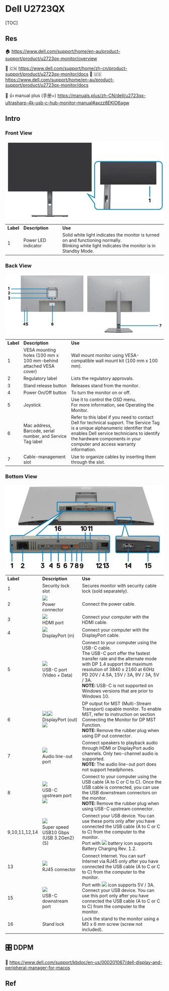 # Dell U2723QX

[TOC]



## Res
🏠 https://www.dell.com/support/home/en-au/product-support/product/u2723qx-monitor/overview

📂 🇨🇳 https://www.dell.com/support/home/zh-cn/product-support/product/u2723qx-monitor/docs
📂 🇺🇸 https://www.dell.com/support/home/en-au/product-support/product/u2723qx-monitor/docs

📂 👍 manual plus (手册+) https://manuals.plus/zh-CN/dell/u2723qx-ultrasharp-4k-usb-c-hub-monitor-manual#axzz8EKIO6agw



## Intro
### Front View
![](../../../../../../Assets/Pics/Pasted%20image%2020230925211729.png)

|   |   |   |
|---|---|---|
|**Label**|**Description**|**Use**|
|1|Power LED indicator|Solid white light indicates the monitor is turned on and functioning normally.  <br>Blinking white light indicates the monitor is in Standby Mode.|


### Back View
![](../../../../../../Assets/Pics/Pasted%20image%2020230925211540.png)

|   |   |   |
|---|---|---|
|**Label**|**Description**|**Use**|
|1|VESA mounting holes (100 mm x 100 mm-behind attached VESA cover)|Wall mount monitor using VESA-compatible wall mount kit (100 mm x 100 mm).|
|2|Regulatory label|Lists the regulatory approvals.|
|3|Stand release button|Releases stand from the monitor.|
|4|Power On/Off button|To turn the monitor on or off.|
|5|Joystick|Use it to control the OSD menu.  <br>For more information, see Operating the Monitor.|
|6|Mac address, Barcode, serial number, and Service Tag label|Refer to this label if you need to contact Dell for technical support. The Service Tag is a unique alphanumeric identifier that enables Dell service technicians to identify the hardware components in your computer and access warranty information.|
|7|Cable-management slot|Use to organize cables by inserting them through the slot.|


### Bottom View
![](../../../../../../Assets/Pics/Pasted%20image%2020230925211801.png)

|   |   |   |
|---|---|---|
|**Label**|**Description**|**Use**|
|1|Security lock slot|Secures monitor with security cable lock (sold separately).|
|2|![](https://manuals.plus/wp-content/uploads/2023/09/DELL-U2723QX-UltraSharp-4K-USB-C-Hub-Monitor-icon-2.jpg?ezimgfmt=rs:48x20/rscb1/ng:webp/ngcb1)  <br>Power connector|Connect the power cable.|
|3|**![](https://manuals.plus/wp-content/uploads/2023/09/DELL-U2723QX-UltraSharp-4K-USB-C-Hub-Monitor-icon-3.jpg?ezimgfmt=rs:119x29/rscb1/ng:webp/ngcb1)**  <br>HDMI port|Connect your computer with the HDMI cable.|
|4|![](https://manuals.plus/wp-content/uploads/2023/09/DELL-U2723QX-UltraSharp-4K-USB-C-Hub-Monitor-icon-4.jpg?ezimgfmt=rs:38x37/rscb1/ng:webp/ngcb1)  <br>DisplayPort (in)|Connect your computer with the DisplayPort cable.|
|5|![](https://manuals.plus/wp-content/uploads/2023/09/DELL-U2723QX-UltraSharp-4K-USB-C-Hub-Monitor-icon-5.jpg?ezimgfmt=rs:61x57/rscb1/ng:webp/ngcb1)  <br>USB-C port (Video + Data)|Connect to your computer using the USB-C cable.  <br>The USB-C port offer the fastest transfer rate and the alternate mode with DP 1.4 support the maximum resolution of 3840 x 2160 at 60Hz PD 20V / 4.5A, 15V / 3A, 9V / 3A, 5V / 3A.  <br>**NOTE:** USB-C is not supported on Windows versions that are prior to Windows 10.|
|6|![](https://manuals.plus/wp-content/uploads/2023/09/DELL-U2723QX-UltraSharp-4K-USB-C-Hub-Monitor-icon-4.jpg?ezimgfmt=rs:38x37/rscb1/ng:webp/ngcb1)![](https://manuals.plus/wp-content/uploads/2023/09/DELL-U2723QX-UltraSharp-4K-USB-C-Hub-Monitor-icon-6.jpg?ezimgfmt=rs:38x18/rscb1/ng:webp/ngcb1)  <br>DisplayPort (out)  <br>![](https://manuals.plus/wp-content/uploads/2023/09/DELL-U2723QX-UltraSharp-4K-USB-C-Hub-Monitor-icon-7.jpg?ezimgfmt=rs:105x64/rscb1/ng:webp/ngcb1)|DP output for MST (Multi-Stream Transport) capable monitor. To enable MST, refer to instruction on section Connecting the Monitor for DP MST Function.  <br>**NOTE:** Remove the rubber plug when using DP out connector.|
|7|![](https://manuals.plus/wp-content/uploads/2023/09/DELL-U2723QX-UltraSharp-4K-USB-C-Hub-Monitor-icon-8.jpg?ezimgfmt=rs:48x35/rscb1/ng:webp/ngcb1)  <br>Audio line-out port|Connect speakers to playback audio through HDMI or DisplayPort audio channels. Only two-channel audio is supported.  <br>**NOTE:** The audio line-out port does not support headphones.|
|8|![](https://manuals.plus/wp-content/uploads/2023/09/DELL-U2723QX-UltraSharp-4K-USB-C-Hub-Monitor-icon-9.jpg?ezimgfmt=rs:58x29/rscb1/ng:webp/ngcb1)  <br>USB-C upstream port  <br>![](https://manuals.plus/wp-content/uploads/2023/09/DELL-U2723QX-UltraSharp-4K-USB-C-Hub-Monitor-icon-7.jpg?ezimgfmt=rs:75x46/rscb1/ng:webp/ngcb1)|Connect to your computer using the USB cable (A to C or C to C). Once the USB cable is connected, you can use the USB downstream connectors on the monitor.  <br>**NOTE:** Remove the rubber plug when using USB-C upstream connector.|
|9,10,11,12,14|![](https://manuals.plus/wp-content/uploads/2023/09/DELL-U2723QX-UltraSharp-4K-USB-C-Hub-Monitor-icon-10.jpg?ezimgfmt=rs:56x47/rscb1/ng:webp/ngcb1)  <br>Super speed USB10 Gbps (USB 3.2Gen2) (5)|Connect your USB device. You can use these ports only after you have connected the USB cable (A to C or C to C) from the computer to the monitor.  <br>Port with ![](https://manuals.plus/wp-content/uploads/2023/09/DELL-U2723QX-UltraSharp-4K-USB-C-Hub-Monitor-icon-10.jpg?ezimgfmt=rs:56x47/rscb1/ng:webp/ngcb1) battery icon supports Battery Charging Rev. 1.2.|
|13|![](https://manuals.plus/wp-content/uploads/2023/09/DELL-U2723QX-UltraSharp-4K-USB-C-Hub-Monitor-icon-11.jpg?ezimgfmt=rs:61x43/rscb1/ng:webp/ngcb1)  <br>RJ45 connector|Connect Internet. You can surf Internet via RJ45 only after you have connected the USB cable (A to C or C to C) from the computer to the monitor.|
|15|![](https://manuals.plus/wp-content/uploads/2023/09/DELL-U2723QX-UltraSharp-4K-USB-C-Hub-Monitor-icon-10.jpg?ezimgfmt=rs:56x47/rscb1/ng:webp/ngcb1)  <br>USB-C  <br>downstream port|Port with ![](https://manuals.plus/wp-content/uploads/2023/09/DELL-U2723QX-UltraSharp-4K-USB-C-Hub-Monitor-icon-10.jpg?ezimgfmt=rs:56x47/rscb1/ng:webp/ngcb1) icon supports 5V / 3A.  <br>Connect your USB device. You can use this port only after you have connected the USB cable (A to C or C to C) from the computer to the monitor.|
|16|Stand lock|Lock the stand to the monitor using a M3 x 6 mm screw (screw not included).|



## 🎛️ DDPM
📂 https://www.dell.com/support/kbdoc/en-us/000201067/dell-display-and-peripheral-manager-for-macos




## Ref
[DELL U2723QX连接Macbook Pro开启4K@60MHz]: https://zhuanlan.zhihu.com/p/476694769

[首发 4K IPS Black 技术，戴尔 U2723QE 显示器体验 - 爱范儿的文章 - 知乎]: https://zhuanlan.zhihu.com/p/499200970
